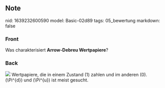 ## Note
nid: 1639232600590
model: Basic-02d89
tags: 05_bewertung
markdown: false

### Front
Was charakterisiert <b>Arrow-Debreu Wertpapiere</b>?

### Back
<img src="69237307.png"> Wertpapiere, die in einem Zustand \(1\)
zahlen und im anderen \(0\). \(\Pi^{d}\) und \(\Pi^{u}\) ist meist
gesucht.
